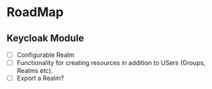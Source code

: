 # RoadMap

## Keycloak Module

- [ ] Configurable Realm
- [ ] Functionality for creating resources in addition to USers (Groups, Realms etc).
- [ ] Export a Realm?
